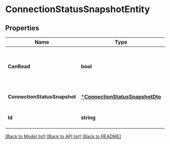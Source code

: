 # ConnectionStatusSnapshotEntity

## Properties
Name | Type | Description | Notes
------------ | ------------- | ------------- | -------------
**CanRead** | **bool** | Indicates whether the user can read a given resource. | [optional] [default to null]
**ConnectionStatusSnapshot** | [***ConnectionStatusSnapshotDto**](ConnectionStatusSnapshotDTO.md) |  | [optional] [default to null]
**Id** | **string** | The id of the connection. | [optional] [default to null]

[[Back to Model list]](../README.md#documentation-for-models) [[Back to API list]](../README.md#documentation-for-api-endpoints) [[Back to README]](../README.md)

